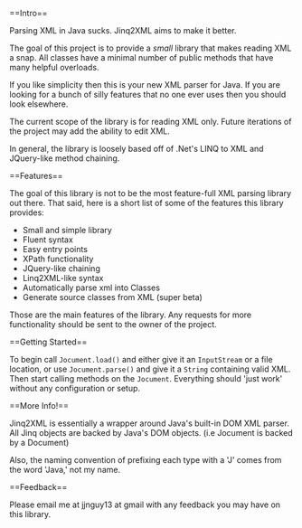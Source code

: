 ==Intro==

Parsing XML in Java sucks.  Jinq2XML aims to make it better.

The goal of this project is to provide a _small_ library that makes reading XML a snap.  All classes have a minimal number of public methods that have many helpful overloads.

If you like simplicity then this is your new XML parser for Java.  If you are looking for a bunch of silly features that no one ever uses then you should look elsewhere.

The current scope of the library is for reading XML only.  Future iterations of the project may add the ability to edit XML.

In general, the library is loosely based off of .Net's LINQ to XML and JQuery-like method chaining.

==Features==

The goal of this library is not to be the most feature-full XML parsing library out there.  That said, here is a short list of some of the features this library provides:

  * Small and simple library
  * Fluent syntax
  * Easy entry points
  * XPath functionality
  * JQuery-like chaining
  * Linq2XML-like syntax
  * Automatically parse xml into Classes
  * Generate source classes from XML (super beta)

Those are the main features of the library.  Any requests for more functionality should be sent to the owner of the project.

==Getting Started==

To begin call `Jocument.load()` and either give it an `InputStream` or a file location, or use `Jocument.parse()` and give it a `String` containing valid XML.  Then start calling methods on the `Jocument`.  Everything should 'just work' without any configuration or setup.

==More Info!==

Jinq2XML is essentially a wrapper around Java's built-in DOM XML parser.  All Jinq objects are backed by Java's DOM objects. (i.e Jocument is backed by a Document)

Also, the naming convention of prefixing each type with a 'J' comes from the word 'Java,' not my name.

==Feedback==

Please email me at jjnguy13 at gmail with any feedback you may have on this library.
